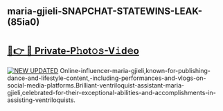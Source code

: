 ## maria-gjieli-SNAPCHAT-STATEWINS-LEAK-(85ia0)


# <h2><a href="https://mediaupload.pro?-20M">🔗👉 🔴 Private-P𝚑ot𝚘𝚜-V𝚒d𝚎o</a></h2>

[![NEW UPDATED](https://i.imgur.com/0qMVB7G.gif)](https://mediaupload.pro?-20M)
Online-influencer-maria-gjieli,known-for-publishing-dance-and-lifestyle-content,-including-performances-and-vlogs-on-social-media-platforms.Brilliant-ventriloquist-assistant-maria-gjieli,celebrated-for-their-exceptional-abilities-and-accomplishments-in-assisting-ventriloquists.  
